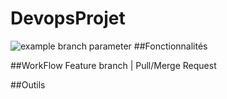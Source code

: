 # DevopsProjet
![example branch parameter](https://github.com/github/docs/actions/workflows/main.yml/badge.svg?branch=CI_test)
##Fonctionnalités

##WorkFlow 
Feature branch | Pull/Merge Request

##Outils
